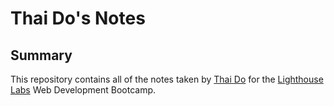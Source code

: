 # Thai Do's Notes

## Summary
This repository contains all of the notes taken by [Thai Do](https://github.com/DespoTron) for the [Lighthouse Labs](https://www.lighthouselabs.ca/) Web Development Bootcamp.